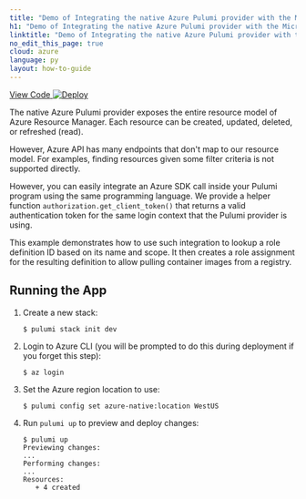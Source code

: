 ```yaml
---
title: "Demo of Integrating the native Azure Pulumi provider with the Microsoft Azure SDK | Python"
h1: "Demo of Integrating the native Azure Pulumi provider with the Microsoft Azure SDK"
linktitle: "Demo of Integrating the native Azure Pulumi provider with the Microsoft Azure SDK"
no_edit_this_page: true
cloud: azure
language: py
layout: how-to-guide
---
```


<!-- WARNING: this page was generated by a tool. Do not edit it by hand. -->
<!-- To change it, please see https://github.com/pulumi/docs/tree/master/tools/mktutorial. -->

<p class="mb-4 flex">
    <a class="flex flex-wrap items-center rounded text-xs text-white bg-blue-600 border-2 border-blue-600 px-2 mr-2 whitespace-no-wrap hover:text-white" style="height: 32px" href="https://github.com/pulumi/examples/tree/master/azure-py-call-azure-sdk" target="_blank">
        <span><i class="fab fa-github pr-2"></i> View Code</span>
    </a>
    <a href="https://app.pulumi.com/new?template=https://github.com/pulumi/examples/tree/master/azure-py-call-azure-sdk" target="_blank">
        <img src="https://get.pulumi.com/new/button.svg" alt="Deploy">
    </a>
</p>


The native Azure Pulumi provider exposes the entire resource model of Azure Resource Manager. Each resource can be created, updated, deleted, or refreshed (read).

However, Azure API has many endpoints that don't map to our resource model. For examples, finding resources given some filter criteria is not supported directly.

However, you can easily integrate an Azure SDK call inside your Pulumi program using the same programming language. We provide a helper function `authorization.get_client_token()` that returns a valid authentication token for the same login context that the Pulumi provider is using.

This example demonstrates how to use such integration to lookup a role definition ID based on its name and scope. It then creates a role assignment for the resulting definition to allow pulling container images from a registry.

## Running the App

1.  Create a new stack:

    ```
    $ pulumi stack init dev
    ```

1.  Login to Azure CLI (you will be prompted to do this during deployment if you forget this step):

    ```
    $ az login
    ```

1. Set the Azure region location to use:

    ```
    $ pulumi config set azure-native:location WestUS
    ```

1.  Run `pulumi up` to preview and deploy changes:

    ``` 
    $ pulumi up
    Previewing changes:
    ...
    Performing changes:
    ...
    Resources:
       + 4 created
    ```
